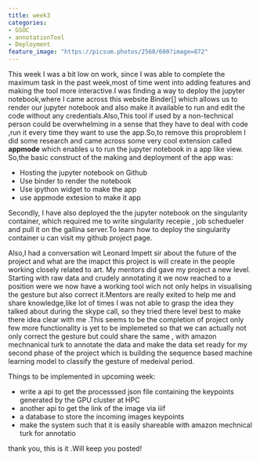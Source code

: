 ```yaml
---
title: week3
categories:
- GSOC
- annotationTool
- Deployment
feature_image: "https://picsum.photos/2560/600?image=872"
---
```

This week I was a bit low on work, since I was able to complete the maximum task in the past week,most of time went into adding features and making the tool more interactive.I was finding a way to deploy the jupyter notebook,where I came across this website Binder[] which allows us to render our jupyter notebook and also make it available to run and edit the code without any credentials.Also,This tool if used by a non-technical person could be overwhelming in a sense that they have to deal with code ,run it every time they want to use the app.So,to remove this proproblem I did some research and came across some very cool extension called <b>appmode</b> which enables u to run the jupyter notebook in a app like view.
So,the basic construct of the making and deployment of the app was:
<ul>
    <li>Hosting the jupyter notebook on Github</li>
    <li>Use binder to render the notebook</li>
    <li>Use ipython widget to make the app</li>
    <li>use appmode extesion to make it app</li>
</ul>

Secondly, I have also deployed the the jupyter notebook on the singularity container, which required me to write singularity recepie , job schedueler and pull it on the gallina server.To learn how to deploy the singularity container u can visit my github project page.

Also,I had a conversation wit Leonard Impett sir about the future of the project and what are the imapct this project is will create in the people working closely related to art. My mentors did gave my project a new level. Starting with raw data and crudely annotating it we now reached to a position were we now have a working tool wich not only helps in visualising the gesture but also correct it.Mentors are really exited to help me and share knowledge,like lot of times I was not able to grasp the idea they talked about during the skype call, so they tried there level best to make there idea clear with me .This seems to be the completion of project only few more functionality is yet to be implemeted so that we can actually not only correct the gesture but could share the same , with amazon mechnanical turk to annotate the data and make the data set ready for my second phase of the project which is building the sequence based machine learning model to classify the gesture of medeival period.

Things to be implemented in upcoming week:
<ul>
  <li>write a api to get the processsed json file containing the keypoints generated by the GPU cluster at HPC</li>
  <li>another api to get the link of the image via iiif </li>
  <li>a database to store the incoming images keypoints</li>
  <li>make the system such that it is easily shareable with amazon mechnical turk for annotatio</li>
</ul>
 thank you, this is it .Will keep you posted!


